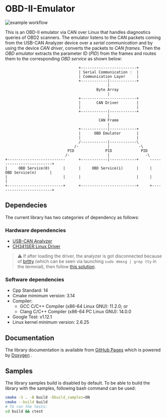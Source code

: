 # OBD-II-Emulator
![example workflow](https://github.com/langroodi/OBD-II-Emulator/actions/workflows/cmake.yml/badge.svg)

This is an OBD-II emulator via CAN over Linux that handles diagnostics queries of OBD2 scanners. The emulator listens to the CAN packets coming from the USB-CAN Analyzer device over a *serial communication* and by using the device *CAN driver*, converts the packets to *CAN frames*. Then the *OBD emulator* extracts the parameter ID (*PID*) from the frames and routes them to the corresponding *OBD service* as shown below:

```
                                 +-------------------------+                                
                                 | Serial Communication :  |                                
                                 | Communication Layer     |                                
                                 +------------|------------+                                
                                              |                                             
                                         Byte Array                                         
                                              |                                             
                                 +-------------------------+                                
                                 |       CAN Driver        |                                
                                 |                         |                                
                                 +------------|------------+                                
                                              |                                             
                                          CAN Frame                                         
                                              |                                             
                                 +------------|------------+                                
                                 |      OBD Emulator       |                                
                                 |                         |                                
                                 /------------|------------\                                
                               /-             |             -\                              
                            PID              PID             PID                            
                           /-                 |                -\                           
+--------------------------      +------------|------------+     --------------------------+
|     OBD Service(0)      |      |     OBD Service(i)      |     |     OBD Service(n)      |
|                         |      |                         |     |                         |
+-------------------------+      +-------------------------+     +-------------------------+
```

## Dependecies
The current library has two categories of dependency as follows:

### Hardware dependencies
- [USB-CAN Analyzer](https://github.com/SeeedDocument/USB-CAN-Analyzer)
- [CH341SER Linux Driver](https://github.com/juliagoda/CH341SER)
> ⚠️ If after loading the driver, the analyzer is got disconnected because of [brltty](https://brltty.app) (which can be seen via launching `sudo dmesg | grep tty` in the termnial), then follow [this solution](https://github.com/juliagoda/CH341SER/issues/18#issue-1050941767).

### Software dependencies
- Cpp Standard: 14
- Cmake mimimum version: 3.14
- Compiler:
    - GCC C/C++ Compiler (x86-64 Linux GNU): 11.2.0; or
    - Clang C/C++ Compiler (x86-64 PC Linux GNU): 14.0.0
- Google Test: v1.12.1
- Linux kernel minimum version: 2.6.25

## Documentation
The library documentation is available from [GitHub Pages](https://langroodi.github.io/OBD-II-Emulator/) which is powered by [Doxygen](https://www.doxygen.nl/index.html) .

## Samples
The library samples build is disabled by default. To be able to build the library with the samples, following bash command can be used:
```bash
cmake -S . -B build -Dbuild_samples=ON
cmake --build build
# To run the tests:
cd build && ctest
```
